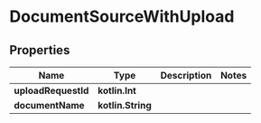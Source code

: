 
# DocumentSourceWithUpload

## Properties
| Name | Type | Description | Notes |
| ------------ | ------------- | ------------- | ------------- |
| **uploadRequestId** | **kotlin.Int** |  |  |
| **documentName** | **kotlin.String** |  |  |



